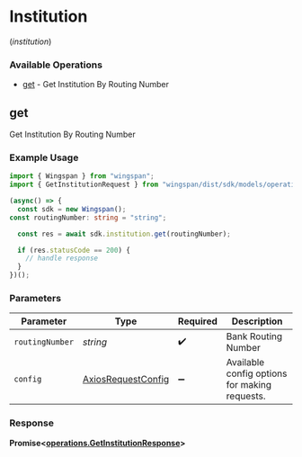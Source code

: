 # Institution
(*institution*)

### Available Operations

* [get](#get) - Get Institution By Routing Number

## get

Get Institution By Routing Number

### Example Usage

```typescript
import { Wingspan } from "wingspan";
import { GetInstitutionRequest } from "wingspan/dist/sdk/models/operations";

(async() => {
  const sdk = new Wingspan();
const routingNumber: string = "string";

  const res = await sdk.institution.get(routingNumber);

  if (res.statusCode == 200) {
    // handle response
  }
})();
```

### Parameters

| Parameter                                                    | Type                                                         | Required                                                     | Description                                                  |
| ------------------------------------------------------------ | ------------------------------------------------------------ | ------------------------------------------------------------ | ------------------------------------------------------------ |
| `routingNumber`                                              | *string*                                                     | :heavy_check_mark:                                           | Bank Routing Number                                          |
| `config`                                                     | [AxiosRequestConfig](https://axios-http.com/docs/req_config) | :heavy_minus_sign:                                           | Available config options for making requests.                |


### Response

**Promise<[operations.GetInstitutionResponse](../../models/operations/getinstitutionresponse.md)>**


